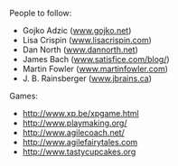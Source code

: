 People to follow:

* Gojko Adzic (www.gojko.net)
* Lisa Crispin (www.lisacrispin.com)
* Dan North (www.dannorth.net)
* James Bach (www.satisfice.com/blog/)
* Martin Fowler (www.martinfowler.com)
* J. B. Rainsberger (www.jbrains.ca)

Games:

* http://www.xp.be/xpgame.html
* http://www.playmaking.org/
* http://www.agilecoach.net/
* http://www.agilefairytales.com
* http://www.tastycupcakes.org